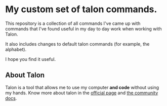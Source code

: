 # My custom set of talon commands.

This repository is a collection of all commands I've came up with commands that I've found useful in my day to day work when working with Talon.

It also includes changes to default talon commands (for example, the alphabet).

I hope you find it useful.

## About Talon

Talon is a tool that allows me to use my computer **and code** without using my hands. Know more about talon in the [official page](https://talonvoice.com/) and [the community docs](https://talon.wiki/).
